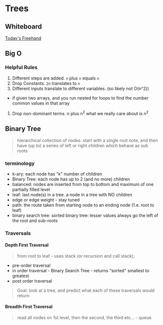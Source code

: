 # Trees

## Whiteboard

[Today's Freehand](https://projects.invisionapp.com/freehand/document/5iHb9AJGR)

## Big O

### Helpful Rules

1. Different steps are added.  `n` plus `n` equals `n`
1. Drop Constants.  `2n` translates to `n`
1. Different inputs translate to different variables.  (so likely not O(n^2))
  - if given two arrays, and you run nested for loops to find the  number common values in that array
1. Drop non-dominant terms.  n plus n<sup>2</sup>  what we really care about is n<sup>2</sup>

## Binary Tree

> hierarchical collection of nodes.  start with a single root note, and then have (up to) a series of left or right children which behave as sub roots


### terminology

- k-ary: each node has "k" number of children
- Binary Tree:  each node has up to 2 (and no more) children
- balanced: nodes are inserted from top to bottom and maximum of one partially filled level
- leaf: last node(s) in a tree.  a node in a tree with NO children
- edge or edge weight - stay tuned
- path: the route taken from starting node to an ending node (1.e. root to leaf)
- binary search tree: sorted binary tree: lesser values always go the left of the root and sub-roots

### Traversals

#### Depth First Traversal

> from root to leaf - uses stack (or recursion and call stack);

- pre-order traversal
- in order traversal - Binary Search Tree - returns "sorted" smallest to greatest
- post order traversal

> Goal: look at a tree, and predict what each of these traversals would return

#### Breadth First Traversal

> read all nodes on 1st level, then the second, the third etc... - queue
